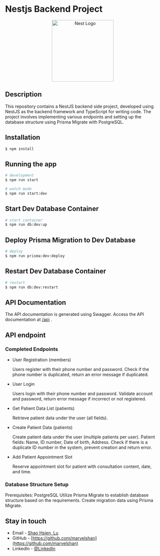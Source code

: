 # Nestjs Backend Project

<p align="center">
  <a href="http://nestjs.com/" target="blank"><img src="https://nestjs.com/img/logo-small.svg" width="200" alt="Nest Logo" /></a>
</p>

[circleci-image]: https://img.shields.io/circleci/build/github/nestjs/nest/master?token=abc123def456
[circleci-url]: https://circleci.com/gh/nestjs/nest

## Description

This repository contains a NestJS backend side project, developed using NestJS as the backend framework and TypeScript for writing code. The project involves implementing various endpoints and setting up the database structure using Prisma Migrate with PostgreSQL.

## Installation

```bash
$ npm install
```

## Running the app

```bash
# development
$ npm run start

# watch mode
$ npm run start:dev
```

## Start Dev Database Container

```bash
# start container
$ npm run db:dev:up
```

## Deploy Prisma Migration to Dev Database

```bash
# deploy
$ npm run prisma:dev:deploy
```

## Restart Dev Database Container

```bash
# restart
$ npm run db:dev:restart
```

## API Documentation

The API documentation is generated using Swagger.
Access the API documentation at [/api](http://localhost:3000/api) .

## API endpoint

### Completed Endpoints

- User Registration (members)

  Users register with their phone number and password.
  Check if the phone number is duplicated, return an error message if duplicated.

- User Login

  Users login with their phone number and password.
  Validate account and password, return error message if incorrect or not registered.

- Get Patient Data List (patients)

  Retrieve patient data under the user (all fields).

- Create Patient Data (patients)

  Create patient data under the user (multiple patients per user).
  Patient fields: Name, ID number, Date of birth, Address.
  Check if there is a duplicate ID number in the system, prevent creation and return error.

- Add Patient Appointment Slot

  Reserve appointment slot for patient with consultation content, date, and time.

### Database Structure Setup

Prerequisites: PostgreSQL
Utilize Prisma Migrate to establish database structure based on the requirements.
Create migration data using Prisma Migrate.

## Stay in touch

- Email - [Shao Hsien, Lu](reborn7875@gmail.com)
- GitHub - [https://github.com/marvelshan](https://github.com/marvelshan)
- LinkedIn - [@LinkedIn](https://www.linkedin.com/in/%E7%B4%B9%E8%B3%A2-%E5%91%82-537404115/)
